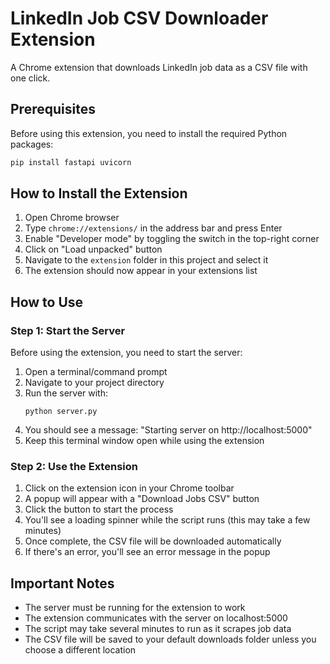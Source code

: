 # LinkedIn Job CSV Downloader Extension

A Chrome extension that downloads LinkedIn job data as a CSV file with one click.

## Prerequisites

Before using this extension, you need to install the required Python packages:

```bash
pip install fastapi uvicorn
```

## How to Install the Extension

1. Open Chrome browser
2. Type `chrome://extensions/` in the address bar and press Enter
3. Enable "Developer mode" by toggling the switch in the top-right corner
4. Click on "Load unpacked" button
5. Navigate to the `extension` folder in this project and select it
6. The extension should now appear in your extensions list

## How to Use

### Step 1: Start the Server
Before using the extension, you need to start the server:

1. Open a terminal/command prompt
2. Navigate to your project directory
3. Run the server with:
   ```
   python server.py
   ```
4. You should see a message: "Starting server on http://localhost:5000"
5. Keep this terminal window open while using the extension

### Step 2: Use the Extension
1. Click on the extension icon in your Chrome toolbar
2. A popup will appear with a "Download Jobs CSV" button
3. Click the button to start the process
4. You'll see a loading spinner while the script runs (this may take a few minutes)
5. Once complete, the CSV file will be downloaded automatically
6. If there's an error, you'll see an error message in the popup

## Important Notes
- The server must be running for the extension to work
- The extension communicates with the server on localhost:5000
- The script may take several minutes to run as it scrapes job data
- The CSV file will be saved to your default downloads folder unless you choose a different location
